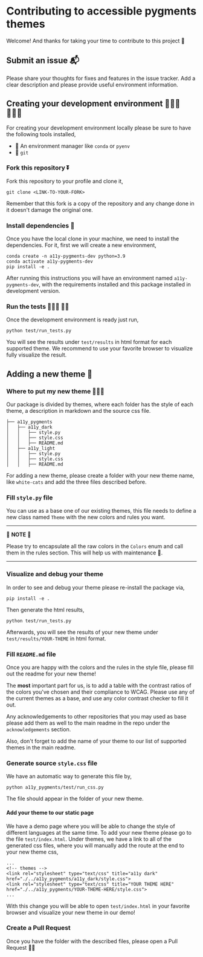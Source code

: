 # Contributing to accessible pygments themes

Welcome! And thanks for taking your time to contribute to this project 🤩

## Submit an issue 📬

Please share your thoughts for fixes and features in the issue tracker. Add a clear description and please provide useful environment information.

## Creating your development environment 👩🏻‍💻 👨🏼‍💻

For creating your development environment locally please be sure to have the following tools installed,

- 🐍 An environment manager like `conda` or `pyenv`
- 📝 `git`

### Fork this repository ⏬

Fork this repository to your profile and clone it,

```
git clone <LINK-TO-YOUR-FORK>
```

Remember that this fork is a copy of the repository and any change done in it doesn't damage the original one.

### Install dependencies 💽

Once you have the local clone in your machine, we need to install the dependencies. For it, first we will create a new environment,

```
conda create -n a11y-pygments-dev python=3.9
conda activate a11y-pygments-dev
pip install -e .
```

After running this instructions you will have an environment named `a11y-pygments-dev`, with the requirements installed and this package installed in development version.

### Run the tests 🏃🏻‍♀️ 🏃‍♂️

Once the development environment is ready just run,

```
python test/run_tests.py
```

You will see the results under `test/results` in html format for each supported theme. We recommend to use your favorite browser to visualize fully visualize the result.


## Adding a new theme 🎨

### Where to put my new theme 👩🏼‍🎨

Our package is divided by themes, where each folder has the style of each theme, a description in markdown and the source css file.

```
├── a11y_pygments
│   ├── a11y_dark
│   │   ├── style.py
│   │   ├── style.css
│   │   ├── README.md
│   ├── a11y_light
│   │   ├── style.py
│   │   ├── style.css
│   │   ├── README.md
```

For adding a new theme, please create a folder with your new theme name, like `white-cats` and add the three files described before.

### Fill `style.py` file

You can use as a base one of our existing themes, this file needs to define a new class named `Theme` with the new colors and rules you want.

---
📝 **NOTE** 📝

Please try to encapsulate all the raw colors in the `Colors` enum and call them in the rules section. This will help us with maintenance 🙏.

---

### Visualize and debug your theme

In order to see and debug your theme please re-install the package via,

```
pip install -e .
```

Then generate the html results,

```
python test/run_tests.py
```

Afterwards, you will see the results of your new theme under `test/results/YOUR-THEME` in html format.

### Fill `README.md` file

Once you are happy with the colors and the rules in the style file, please fill out the readme for your new theme!

The **most** important part for us, is to add a table with the contrast ratios of the colors you've chosen and their compliance to WCAG. Please use any of the current themes as a base, and use any color contrast checker to fill it out.

Any acknowledgements to other repositories that you may used as base please add them as well to the main readme in the repo under the `acknowledgements` section.

Also, don't forget to add the name of your theme to our list of supported themes in the main readme.

### Generate source `style.css` file

We have an automatic way to generate this file by,

```
python a11y_pygments/test/run_css.py
```

The file should appear in the folder of your new theme.

#### Add your theme to our static page

We have a demo page where you will be able to change the style of different languages at the same time. To add your new theme please go to the file `test/index.html`. Under themes, we have a link to all of the generated css files, where you will manually add the route at the end to your new theme css,

```
...
<!-- themes -->
<link rel="stylesheet" type="text/css" title="a11y dark" href="./../a11y_pygments/a11y_dark/style.css">
<link rel="stylesheet" type="text/css" title="YOUR THEME HERE" href="./../a11y_pygments/YOUR-THEME-HERE/style.css">
...

```

With this change you will be able to open `test/index.html` in your favorite browser and visualize your new theme in our demo!

### Create a Pull Request

Once you have the folder with the described files, please open a Pull Request 👏🏻
